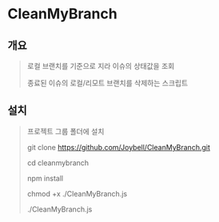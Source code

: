 # CleanMyBranch

## 개요
> 로컬 브랜치를 기준으로 지라 이슈의 상태값을 조회
>
> 종료된 이슈의 로컬/리모트 브랜치를 삭제하는 스크립트

## 설치
> 프로젝트 그룹 폴더에 설치
>
> git clone https://github.com/Joybell/CleanMyBranch.git
> 
> cd cleanmybranch
> 
> npm install
> 
> chmod +x ./CleanMyBranch.js
> 
> ./CleanMyBranch.js

